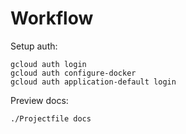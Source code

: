 # Workflow

Setup auth:

```shell
gcloud auth login
gcloud auth configure-docker
gcloud auth application-default login
```

Preview docs:

```shell
./Projectfile docs
```
